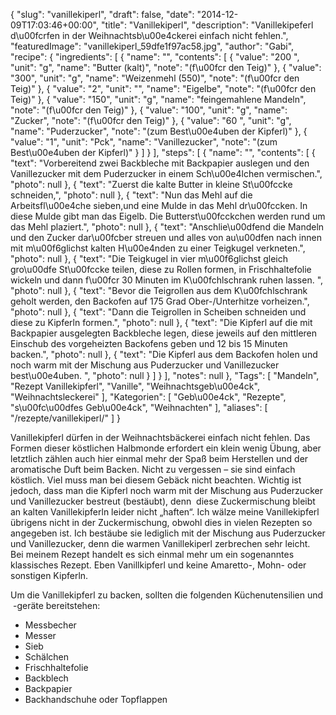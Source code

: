 {
    "slug": "vanillekiperl",
    "draft": false,
    "date": "2014-12-09T17:03:46+00:00",
    "title": "Vanillekiperl",
    "description": "Vanillekipeferl d\u00fcrfen in der Weihnachtsb\u00e4ckerei einfach  nicht fehlen.",
    "featuredImage": "vanillekiperl_59dfe1f97ac58.jpg",
    "author": "Gabi",
    "recipe": {
        "ingredients": [
            {
                "name": "",
                "contents": [
                    {
                        "value": "200 ",
                        "unit": "g",
                        "name": "Butter (kalt)",
                        "note": "(f\u00fcr den Teig)"
                    },
                    {
                        "value": "300",
                        "unit": "g",
                        "name": "Weizenmehl (550)",
                        "note": "(f\u00fcr den Teig)"
                    },
                    {
                        "value": "2",
                        "unit": "",
                        "name": "Eigelbe",
                        "note": "(f\u00fcr den Teig)"
                    },
                    {
                        "value": "150",
                        "unit": "g",
                        "name": "feingemahlene Mandeln",
                        "note": "(f\u00fcr den Teig)"
                    },
                    {
                        "value": "100",
                        "unit": "g",
                        "name": "Zucker",
                        "note": "(f\u00fcr den Teig)"
                    },
                    {
                        "value": "60 ",
                        "unit": "g",
                        "name": "Puderzucker",
                        "note": "(zum Best\u00e4uben der Kipferl)"
                    },
                    {
                        "value": "1",
                        "unit": "Pck",
                        "name": "Vanillezucker",
                        "note": "(zum Best\u00e4uben der Kipferl)"
                    }
                ]
            }
        ],
        "steps": [
            {
                "name": "",
                "contents": [
                    {
                        "text": "Vorbereitend zwei Backbleche mit Backpapier auslegen und den Vanillezucker mit dem Puderzucker in einem Sch\u00e4lchen vermischen.",
                        "photo": null
                    },
                    {
                        "text": "Zuerst die kalte Butter in kleine St\u00fccke schneiden,",
                        "photo": null
                    },
                    {
                        "text": "Nun das Mehl auf die Arbeitsfl\u00e4che sieben,und eine Mulde in das Mehl dr\u00fccken. In diese Mulde gibt man das Eigelb. Die Butterst\u00fcckchen werden rund um das Mehl plaziert.",
                        "photo": null
                    },
                    {
                        "text": "Anschlie\u00dfend die Mandeln und den Zucker dar\u00fcber streuen und alles von au\u00dfen nach innen mit m\u00f6glichst kalten H\u00e4nden zu einer Teigkugel verkneten.",
                        "photo": null
                    },
                    {
                        "text": "Die Teigkugel in vier m\u00f6glichst gleich gro\u00dfe St\u00fccke teilen, diese zu Rollen formen, in Frischhaltefolie wickeln und dann f\u00fcr 30 Minuten im K\u00fchlschrank ruhen lassen. ",
                        "photo": null
                    },
                    {
                        "text": "Bevor die Teigrollen aus dem K\u00fchlschrank geholt werden, den Backofen auf 175 Grad Ober-\/Unterhitze vorheizen.",
                        "photo": null
                    },
                    {
                        "text": "Dann die Teigrollen in Scheiben schneiden und diese zu Kipferln formen.",
                        "photo": null
                    },
                    {
                        "text": "Die Kipferl auf die mit Backpapier ausgelegten Backbleche legen, diese jeweils auf den mittleren Einschub des vorgeheizten Backofens geben und 12 bis 15 Minuten backen.",
                        "photo": null
                    },
                    {
                        "text": "Die Kipferl aus dem Backofen holen und noch warm mit der Mischung aus Puderzucker und Vanillezucker best\u00e4uben. ",
                        "photo": null
                    }
                ]
            }
        ],
        "notes": null
    },
    "Tags": [
        "Mandeln",
        "Rezept Vanillekipferl",
        "Vanille",
        "Weihnachtsgeb\u00e4ck",
        "Weihnachtsleckerei"
    ],
    "Kategorien": [
        "Geb\u00e4ck",
        "Rezepte",
        "s\u00fc\u00dfes Geb\u00e4ck",
        "Weihnachten"
    ],
    "aliases": [
        "\/rezepte\/vanillekiperl\/"
    ]
}

Vanillekipferl dürfen in der Weihnachtsbäckerei einfach nicht fehlen. Das Formen dieser köstlichen Halbmonde erfordert ein klein wenig Übung, aber letztlich zählen auch hier einmal mehr der Spaß beim Herstellen und der aromatische Duft beim Backen. Nicht zu vergessen &#8211; sie sind einfach köstlich. Viel muss man bei diesem Gebäck nicht beachten. Wichtig ist jedoch, dass man die Kipferl noch warm mit der Mischung aus Puderzucker und Vanillezucker bestreut (bestäubt), denn  diese Zuckermischung bleibt an kalten Vanillekipferln leider nicht &#8222;haften&#8220;. Ich wälze meine Vanillekipferl übrigens nicht in der Zuckermischung, obwohl dies in vielen Rezepten so angegeben ist. Ich bestäube sie lediglich mit der Mischung aus Puderzucker und Vanillezucker, denn die warmen Vanillekiperl zerbrechen sehr leicht. Bei meinem Rezept handelt es sich einmal mehr um ein sogenanntes klassisches Rezept. Eben Vanillkipferl und keine Amaretto-, Mohn- oder sonstigen Kipferln.

Um die Vanillekipferl zu backen, sollten die folgenden Küchenutensilien und  -geräte bereitstehen:

 * Messbecher
 * Messer
 * Sieb
 * Schälchen
 * Frischhaltefolie
 * Backblech
 * Backpapier
 * Backhandschuhe oder Topflappen